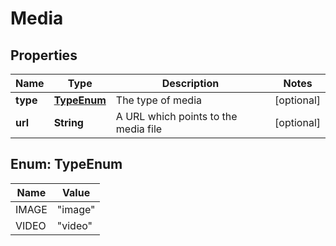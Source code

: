 
# Media

## Properties
Name | Type | Description | Notes
------------ | ------------- | ------------- | -------------
**type** | [**TypeEnum**](#TypeEnum) | The type of media |  [optional]
**url** | **String** | A URL which points to the media file |  [optional]


<a name="TypeEnum"></a>
## Enum: TypeEnum
Name | Value
---- | -----
IMAGE | &quot;image&quot;
VIDEO | &quot;video&quot;



